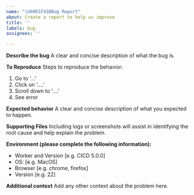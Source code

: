 ```yaml
---
name: "\U0001F41BBug Report"
about: Create a report to help us improve
title: ''
labels: bug
assignees: ''

---
```


**Describe the bug**
A clear and concise description of what the bug is.

**To Reproduce**
Steps to reproduce the behavior:
1. Go to '...'
2. Click on '....'
3. Scroll down to '....'
4. See error

**Expected behavior**
A clear and concise description of what you expected to happen.

**Supporting Files**
Including logs or screenshots will assist in identifying the root cause and help explain the problem.

**Environment (please complete the following information):**
 - Worker and Version [e.g. CICD 5.0.0] 
 - OS: [e.g. MacOS]
 - Browser [e.g. chrome, firefox]
 - Version [e.g. 22]

**Additional context**
Add any other context about the problem here.
